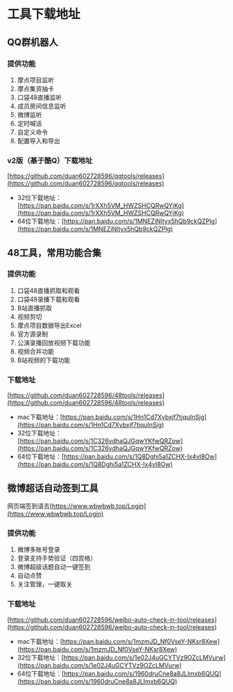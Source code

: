 # 工具下载地址

## QQ群机器人
### 提供功能
1. 摩点项目监听
2. 摩点集资抽卡
3. 口袋48直播监听
4. 成员房间信息监听
5. 微博监听
6. 定时喊话
7. 自定义命令   
8. 配置导入和导出
### v2版（基于酷Q）下载地址
[https://github.com/duan602728596/qqtools/releases](https://github.com/duan602728596/qqtools/releases)   
* 32位下载地址：[https://pan.baidu.com/s/1rXXh5VM_HWZSHCQRwQYjKg](https://pan.baidu.com/s/1rXXh5VM_HWZSHCQRwQYjKg)
* 64位下载地址：[https://pan.baidu.com/s/1MNEZiNltyx5hQb9ckQZPlg](https://pan.baidu.com/s/1MNEZiNltyx5hQb9ckQZPlg)

## 48工具，常用功能合集
### 提供功能
1. 口袋48直播抓取和观看   
2. 口袋48录播下载和观看   
3. B站直播抓取   
4. 视频剪切   
5. 摩点项目数据导出Excel   
6. 官方源录制   
7. 公演录播回放视频下载功能   
8. 视频合并功能   
9. B站视频的下载功能
### 下载地址
[https://github.com/duan602728596/48tools/releases](https://github.com/duan602728596/48tools/releases)
* mac下载地址：[https://pan.baidu.com/s/1Hn1Cd7Xybxjf7tjquInSjg](https://pan.baidu.com/s/1Hn1Cd7Xybxjf7tjquInSjg)
* 32位下载地址：[https://pan.baidu.com/s/1C326vdhaQJGqwYKfwQRZow](https://pan.baidu.com/s/1C326vdhaQJGqwYKfwQRZow)
* 64位下载地址：[https://pan.baidu.com/s/1Q8Dghi5a1ZCHX-Ix4vI8Ow](https://pan.baidu.com/s/1Q8Dghi5a1ZCHX-Ix4vI8Ow)

## 微博超话自动签到工具
网页端签到请去[https://www.wbwbwb.top/Login](https://www.wbwbwb.top/Login)
### 提供功能
1. 微博多账号登录   
2. 登录支持手势验证（四宫格）   
3. 微博超级话题自动一键签到   
4. 自动点赞
5. 关注管理，一键取关
### 下载地址
[https://github.com/duan602728596/weibo-auto-check-in-tool/releases](https://github.com/duan602728596/weibo-auto-check-in-tool/releases)
* mac下载地址：[https://pan.baidu.com/s/1mzmJD_Nf0VseY-NKsr8Xew](https://pan.baidu.com/s/1mzmJD_Nf0VseY-NKsr8Xew)
* 32位下载地址：[https://pan.baidu.com/s/1e02J4uGCYTVz9OZcLMVurw](https://pan.baidu.com/s/1e02J4uGCYTVz9OZcLMVurw)
* 64位下载地址：[https://pan.baidu.com/s/1960druCne8a8JLImxb6QUQ](https://pan.baidu.com/s/1960druCne8a8JLImxb6QUQ)
